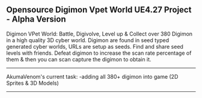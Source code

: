 Opensource Digimon Vpet World UE4.27 Project - Alpha Version
-------------------------------------
Digimon VPet World: Battle, Digivolve, Level up & Collect over 380 Digimon in a high quality 3D cyber world.
Digimon are found in seed typed generated cyber worlds, URLs are setup as seeds. Find and share seed levels with friends.
Defeat digimon to increase the scan rate percentage of them & then you can scan capture the digimon to obtain it.

-------------------------------------
AkumaVenom's current task:
-adding all 380+ digimon into game (2D Sprites & 3D Models)

-------------------------------------

